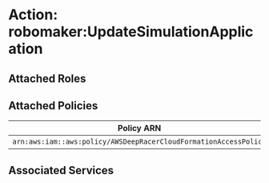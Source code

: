 # Action: robomaker:UpdateSimulationApplication

## Attached Roles

## Attached Policies

| Policy ARN | Policy Name |
|------------|-------------|
| `arn:aws:iam::aws:policy/AWSDeepRacerCloudFormationAccessPolicy` | [AWSDeepRacerCloudFormationAccessPolicy](../policies.md#awsdeepracercloudformationaccesspolicy) |

## Associated Services

